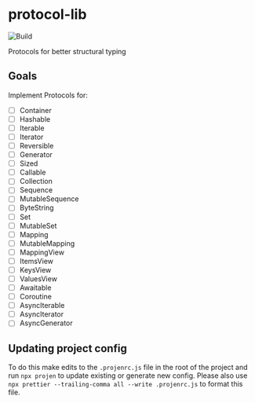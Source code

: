 # protocol-lib

![Build](https://github.com/eganjs/protocol-lib/workflows/ci/badge.svg)

Protocols for better structural typing

## Goals

Implement Protocols for:
- [ ] Container
- [ ] Hashable
- [ ] Iterable
- [ ] Iterator
- [ ] Reversible
- [ ] Generator
- [ ] Sized
- [ ] Callable
- [ ] Collection
- [ ] Sequence
- [ ] MutableSequence
- [ ] ByteString
- [ ] Set
- [ ] MutableSet
- [ ] Mapping
- [ ] MutableMapping
- [ ] MappingView
- [ ] ItemsView
- [ ] KeysView
- [ ] ValuesView
- [ ] Awaitable
- [ ] Coroutine
- [ ] AsyncIterable
- [ ] AsyncIterator
- [ ] AsyncGenerator

## Updating project config

To do this make edits to the `.projenrc.js` file in the root of the project and run `npx projen` to update existing or generate new config. Please also use `npx prettier --trailing-comma all --write .projenrc.js` to format this file.
